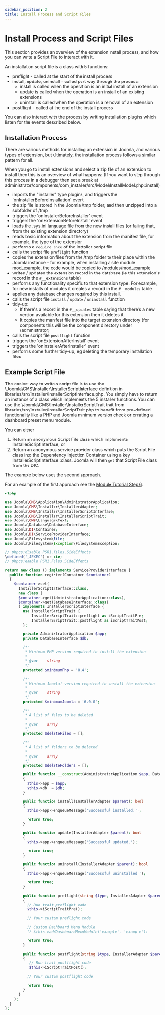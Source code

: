 ```yaml
---
sidebar_position: 2
title: Install Process and Script Files
---
```


Install Process and Script Files
================================

This section provides an overview of the extension install process, and how you can write a Script File to interact with it.

An installation script file is a class with 5 functions: 
- preflight - called at the start of the install process
- install, update, uninstall - called part way through the process:
    - install is called when the operation is an initial install of an extension
    - update is called when the operation is an install of an existing extensions
    - uninstall is called when the operation is a removal of an extension
- postflight - called at the end of the install process

You can also interact with the process by writing installation plugins which listen for the events described below. 

## Installation Process

There are various methods for installing an extension in Joomla, and various types of extension, but ultimately, the installation process follows a similar pattern for all.

When you go to install extensions and select a zip file of an extension to install then this is an overview of what happens:
(If you want to step through this process in a debugger then set a break at administrator/components/com_installer/src/Model/InstallModel.php::install)
- imports the "installer" type plugins, and triggers the 'onInstallerBeforeInstallation' event
- the zip file is stored in the Joomla /tmp folder, and then unzipped into a subfolder of /tmp
- triggers the 'onInstallerBeforeInstaller' event
- triggers the 'onExtensionBeforeInstall' event
- loads the .sys.ini language file from the new install files (or failing that, from the existing extension directory)
- reads basic information about the extension from the manifest file, for example, the type of the extension
- performs a `require_once` of the installer script file
- calls the script file `preflight` function
- copies the extension files from the /tmp folder to their place within the Joomla instance - for example, when installing a site module mod_example, the code would be copied to /modules/mod_example
- writes / updates the extension record in the database (ie this extension's record in the `#__extensions` table)
- performs any functionality specific to that extension type. For example, for new installs of modules it creates a record in the `#__modules` table
- applies any database changes required by this install. 
- calls the script file `install` / `update` / `uninstall` function
- tidy-up:
    - If there's a record in the `#__updates` table saying that there's a new version available for this extension then it deletes it. 
    - It copies the manifest file into the target extension directory (for components this will be the component directory under /administrator)
- calls the script file `postflight` function
- triggers the 'onExtensionAfterInstall' event
- triggers the 'onInstallerAfterInstaller' event
- performs some further tidy-up, eg deleting the temporary installation files

## Example Script File

The easiest way to write a script file is to use the \Joomla\CMS\Installer\InstallerScriptInterface definition in libraries/src/Installer/InstallerScriptInterface.php.
You simply have to return an instance of a class which implements the 5 installer functions. You can use the \Joomla\CMS\Installer\InstallerScriptTrait trait from libraries/src/Installer/InstallerScriptTrait.php to benefit from pre-defined functionality like a PHP and Joomla minimum version check or creating a dashboard preset menu module.

You can either
1. Return an anonymous Script File class which implements InstallerScriptInterface, or
2. Return an anonymous service provider class which puts the Script File class into the Dependency Injection Container using a key InstallerScriptInterface::class. Joomla will then `get` that Script File class from the DIC.

The example below uses the second approach. 

For an example of the first approach see the [Module Tutorial Step 6](../../modules/module-development-tutorial/step6-script-file.md).

```php
<?php

use Joomla\CMS\Application\AdministratorApplication;
use Joomla\CMS\Installer\InstallerAdapter;
use Joomla\CMS\Installer\InstallerScriptInterface;
use Joomla\CMS\Installer\InstallerScriptTrait;
use Joomla\CMS\Language\Text;
use Joomla\Database\DatabaseInterface;
use Joomla\DI\Container;
use Joomla\DI\ServiceProviderInterface;
use Joomla\Filesystem\File;
use Joomla\Filesystem\Exception\FilesystemException;

// phpcs:disable PSR1.Files.SideEffects
\defined('_JEXEC') or die;
// phpcs:enable PSR1.Files.SideEffects

return new class () implements ServiceProviderInterface {
  public function register(Container $container)
  {
    $container->set(
      InstallerScriptInterface::class,
      new class (
      $container->get(AdministratorApplication::class),
      $container->get(DatabaseInterface::class)
      ) implements InstallerScriptInterface {
        use InstallerScriptTrait {
            InstallerScriptTrait::preflight as iScriptTraitPre;
            InstallerScriptTrait::postflight as iScriptTraitPost;
        };

        private AdministratorApplication $app;
        private DatabaseInterface $db;

        /**
         * Minimum PHP version required to install the extension
         *
         * @var    string
         */
        protected $minimumPhp = '8.4';

        /**
         * Minimum Joomla! version required to install the extension
         *
         * @var    string
         */
        protected $minimumJoomla = '6.0.0';

        /**
         * A list of files to be deleted
         *
         * @var    array
         */
        protected $deleteFiles = [];
    
        /**
         * A list of folders to be deleted
         *
         * @var    array
         */
        protected $deleteFolders = [];

        public function __construct(AdministratorApplication $app, DatabaseInterface $db)
        {
          $this->app = $app;
          $this->db  = $db;
        }

        public function install(InstallerAdapter $parent): bool
        {
          $this->app->enqueueMessage('Successful installed.');

          return true;
        }

        public function update(InstallerAdapter $parent): bool
        {
          $this->app->enqueueMessage('Successful updated.');

          return true;
        }

        public function uninstall(InstallerAdapter $parent): bool
        {
          $this->app->enqueueMessage('Successful uninstalled.');

          return true;
        }

        public function preflight(string $type, InstallerAdapter $parent): bool
        {
          // Run trait preflight code
          $this->iScriptTraitPre();

          // Your custom preflight code

          // Custom Dashboard Menu Module
          // $this->addDashboardMenuModule('example', 'example');

          return true;
        }

        public function postflight(string $type, InstallerAdapter $parent): bool
        {
           // Run trait postflight code
           $this->iScriptTraitPost();

          // Your custom postflight code

          return true;
        }
      }
    );
  }
};
```
